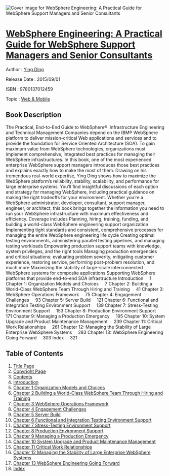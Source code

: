 ![Cover image for WebSphere Engineering: A Practical Guide for WebSphere Support Managers and Senior Consultants](https://imgdetail.ebookreading.net/cover/cover/web_mobile/EB9780137012459.jpg)

[WebSphere Engineering: A Practical Guide for WebSphere Support Managers and Senior Consultants](https://ebookreading.net/view/book/WebSphere+Engineering%3A+A+Practical+Guide+for+WebSphere+Support+Managers+and+Senior+Consultants-EB9780137012459_1.html "WebSphere Engineering: A Practical Guide for WebSphere Support Managers and Senior Consultants")
====================================================================================================================

Author : [Ying Ding](https://ebookreading.net/search/author/Ying+Ding)

Release Date : 2015/09/01

ISBN : 9780137012459

Topic : [Web & Mobile](https://ebookreading.net/search/category/web-mobile)

Book Description
-----------------

The Practical, End-to-End Guide to WebSphere®  Infrastructure Engineering and Technical Management
Companies depend on the IBM® WebSphere platform to deliver mission-critical Web applications and services and to provide the foundation for Service Oriented Architecture (SOA). To gain maximum value from WebSphere technologies, organizations must implement comprehensive, integrated best practices for managing their WebSphere infrastructures. In this book, one of the most experienced enterprise WebSphere support managers introduces those best practices and explains exactly how to make the most of them.
Drawing on his tremendous real-world expertise, Ying Ding shows how to maximize the WebSphere platform’s reliability, stability, scalability, and performance for large enterprise systems. You’ll find insightful discussions of each option and strategy for managing WebSphere, including practical guidance on making the right tradeoffs for your environment.
Whether you’re a WebSphere administrator, developer, consultant, support manager, engineer, or architect, this book brings together the information you need to run your WebSphere infrastructure with maximum effectiveness and efficiency.
Coverage includes
Planning, hiring, training, funding, and building a world-class WebSphere engineering support organization
Implementing tight standards and consistent, comprehensive processes for managing the entire WebSphere engineering life cycle
Creating optimal testing environments, administering parallel testing pipelines, and managing testing workloads
Empowering production support teams with knowledge, system privileges, and the right tools
Managing production emergencies and critical situations: evaluating problem severity, mitigating customer experience, restoring service, performing post-problem resolution, and much more
Maximizing the stability of large-scale interconnected WebSphere systems for composite applications
Supporting WebSphere platforms that provide end-to-end SOA infrastructure
Introduction     1
Chapter 1: Organization Models and Choices     7
Chapter 2: Building a World-Class WebSphere Team Through Hiring and Training     41
Chapter 3: WebSphere Operations Framework     75
Chapter 4: Engagement Challenges     93
Chapter 5: Server Build     121
Chapter 6: Functional and Integration Testing Environment Support     139
Chapter 7: Stress-Testing Environment Support     153
Chapter 8: Production Environment Support     171
Chapter 9: Managing a Production Emergency     195
Chapter 10: System Upgrade and Product Maintenance Management     239
Chapter 11: Critical Work Relationships     261
Chapter 12: Managing the Stability of Large Enterprise WebSphere Systems     283
Chapter 13: WebSphere Engineering Going Forward     303
Index     321
              
Table of Contents
-----------------

1. [Title Page](https://ebookreading.net/view/book/WebSphere+Engineering%3A+A+Practical+Guide+for+WebSphere+Support+Managers+and+Senior+Consultants-EB9780137012459_2.html)
1. [Copyright Page](https://ebookreading.net/view/book/WebSphere+Engineering%3A+A+Practical+Guide+for+WebSphere+Support+Managers+and+Senior+Consultants-EB9780137012459_2.html#id380493)
1. [Contents](https://ebookreading.net/view/book/WebSphere+Engineering%3A+A+Practical+Guide+for+WebSphere+Support+Managers+and+Senior+Consultants-EB9780137012459_4.html)
1. [Introduction](https://ebookreading.net/view/book/WebSphere+Engineering%3A+A+Practical+Guide+for+WebSphere+Support+Managers+and+Senior+Consultants-EB9780137012459_7.html)
1. [Chapter 1 Organization Models and Choices](https://ebookreading.net/view/book/WebSphere+Engineering%3A+A+Practical+Guide+for+WebSphere+Support+Managers+and+Senior+Consultants-EB9780137012459_8.html)
1. [Chapter 2 Building a World-Class WebSphere Team Through Hiring and Training](https://ebookreading.net/view/book/WebSphere+Engineering%3A+A+Practical+Guide+for+WebSphere+Support+Managers+and+Senior+Consultants-EB9780137012459_0.html)
1. [Chapter 3 WebSphere Operations Framework](https://ebookreading.net/view/book/WebSphere+Engineering%3A+A+Practical+Guide+for+WebSphere+Support+Managers+and+Senior+Consultants-EB9780137012459_10.html)
1. [Chapter 4 Engagement Challenges](https://ebookreading.net/view/book/WebSphere+Engineering%3A+A+Practical+Guide+for+WebSphere+Support+Managers+and+Senior+Consultants-EB9780137012459_11.html)
1. [Chapter 5 Server Build](https://ebookreading.net/view/book/WebSphere+Engineering%3A+A+Practical+Guide+for+WebSphere+Support+Managers+and+Senior+Consultants-EB9780137012459_12.html)
1. [Chapter 6 Functional and Integration Testing Environment Support](https://ebookreading.net/view/book/WebSphere+Engineering%3A+A+Practical+Guide+for+WebSphere+Support+Managers+and+Senior+Consultants-EB9780137012459_13.html)
1. [Chapter 7 Stress-Testing Environment Support](https://ebookreading.net/view/book/WebSphere+Engineering%3A+A+Practical+Guide+for+WebSphere+Support+Managers+and+Senior+Consultants-EB9780137012459_14.html)
1. [Chapter 8 Production Environment Support](https://ebookreading.net/view/book/WebSphere+Engineering%3A+A+Practical+Guide+for+WebSphere+Support+Managers+and+Senior+Consultants-EB9780137012459_15.html)
1. [Chapter 9 Managing a Production Emergency](https://ebookreading.net/view/book/WebSphere+Engineering%3A+A+Practical+Guide+for+WebSphere+Support+Managers+and+Senior+Consultants-EB9780137012459_0.html)
1. [Chapter 10 System Upgrade and Product Maintenance Management](https://ebookreading.net/view/book/WebSphere+Engineering%3A+A+Practical+Guide+for+WebSphere+Support+Managers+and+Senior+Consultants-EB9780137012459_16.html)
1. [Chapter 11 Critical Work Relationships](https://ebookreading.net/view/book/WebSphere+Engineering%3A+A+Practical+Guide+for+WebSphere+Support+Managers+and+Senior+Consultants-EB9780137012459_17.html)
1. [Chapter 12 Managing the Stability of Large Enterprise WebSphere Systems](https://ebookreading.net/view/book/WebSphere+Engineering%3A+A+Practical+Guide+for+WebSphere+Support+Managers+and+Senior+Consultants-EB9780137012459_18.html)
1. [Chapter 13 WebSphere Engineering Going Forward](https://ebookreading.net/view/book/WebSphere+Engineering%3A+A+Practical+Guide+for+WebSphere+Support+Managers+and+Senior+Consultants-EB9780137012459_19.html)
1. [Index](https://ebookreading.net/view/book/WebSphere+Engineering%3A+A+Practical+Guide+for+WebSphere+Support+Managers+and+Senior+Consultants-EB9780137012459_20.html)
